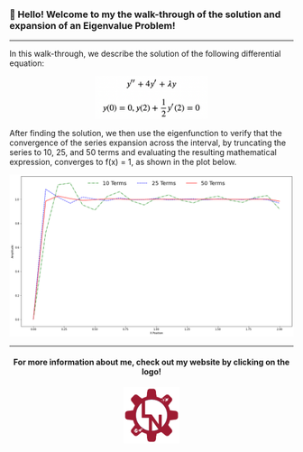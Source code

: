 ### 👋 Hello! Welcome to my the walk-through of the solution and expansion of an Eigenvalue Problem! 

---

In this walk-through, we describe the solution of the following differential equation:

<p align="center">
  <img width="200" src="./GoverningEquations.png"  >
</p>

After finding the solution, we then use the eigenfunction to verify that the convergence of the series expansion across the interval, by truncating the series to 10, 25, and 50 terms and evaluating the resulting mathematical expression, converges to f(x) = 1, as shown in the plot below.

[<img src="./Plot.png" width="1000">]()

---

<center> 

#### For more information about me, check out my website by clicking on the logo!

<p align="center">
  <a href="https://liamnester.github.io/" </a> <img width="100" src="./LiamNesterLogo.png"  >
</p>